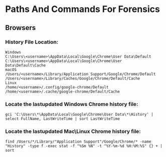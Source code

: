 # Paths And Commands For Forensics
## Browsers
### History File Location:
```
Windows
C:\Users\<username>\AppData\Local\Google\Chrome\User Data\Default
C:\Users\<username>\AppData\Local\Google\Chrome\User Data\Default\Cache
macOS
/Users/<username>/Library/Application Support/Google/Chrome/Default
/Users/<username>/Library/Caches/Google/Chrome/Default/Cache
Linux
/home/<username>/.config/google-chrome/Default
/home/<username>/.cache/google-chrome/Default/Cache
```

### Locate the lastupdated Windows Chrome history file:
```
gci 'C:\Users\*\AppData\Local\Google\Chrome\User Data\*\History' | select FullName, LastWriteTime | sort LastWriteTime
```
### Locate the lastupdated Mac\Linux Chrome history file:
```
find /Users/*/Library/"Application Support"/Google/Chrome/* -name "History" -type f -exec stat -f "%Sm %N" -t "%Y-%m-%d %H:%M:%S" {} + | sort
```

